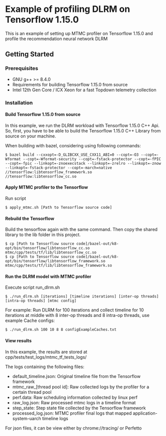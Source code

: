 # Example of profiling DLRM on Tensorflow 1.15.0

This is an example of setting up MTMC profiler on Tensorflow 1.15.0 and profile the recommendation neural network DLRM

## Getting Started

### Prerequisites

* GNU g++ >= 8.4.0
* Requirements for building Tensorflow 1.15.0 from source
* Intel 12th Gen Core / ICX Xeon for a fast Topdown telemetry collection

### Installation

#### Build Tensorflow 1.15.0 from source
In this example, we run the DLRM workload with Tensorflow 1.15.0 C++ Api. So, first, you have to be able to build the Tensorflow 1.15.0 C++ Library from source on your machine.

When building with bazel, considering using following commands:

````
$ bazel build --cxxopt=-D_GLIBCXX_USE_CXX11_ABI=0 --copt=-O3 --copt=-Wformat --copt=-Wformat-security --copt=-fstack-protector --copt=-fPIC --copt=-fpic --linkopt=-znoexecstack --linkopt=-zrelro --linkopt=-znow --linkopt=-fstack-protector --copt=-march=native //tensorflow:libtensorflow_framework.so //tensorflow:libtensorflow_cc.so
````

#### Apply MTMC profiler to the Tensorflow

Run script
````
$ apply_mtmc.sh [Path to Tensorflow source code]
````

#### Rebuild the Tensorflow

Build the tensorflow again with the same command. Then copy the shared library to the lib folder in this project.

````
$ cp [Path to Tensorflow source code]/bazel-out/k8-opt/bin/tensorflow/libtensorflow_cc.so mtmc/cpp/tests/tf/lib/libtensorflow_cc.so
$ cp [Path to Tensorflow source code]/bazel-out/k8-opt/bin/tensorflow/libtensorflow_framework.so mtmc/cpp/tests/tf/lib/libtensorflow_framework.so
````

#### Run the DLRM model with MTMC profiler

Execute script run_dlrm.sh

````
$ ./run_dlrm.sh [iterations] [timeline iterations] [inter-op threads] [intra-op threads] [mtmc config]
````

For example: Run DLRM for 100 iterations and collect timeline for 10 iterations at middle with 8 inter-op threads and 8 intra-op threads, use example Cache configs:

````
$ ./run_dlrm.sh 100 10 8 8 configExampleCaches.txt
````

#### View results

In this example, the results are stored at cpp/tests/test_logs/mtmc_tf_tests_logs/

The logs containing the following files:

* default_timeline.json: Original timeline file from the Tensorflow framework
* mtmc_raw_[thread pool id]: Raw collected logs by the profiler for a certain thread pool
* perf.data: Raw scheduling information collected by linux perf
* raw_log.json: Raw processed mtmc logs in a timeline format
* step_state: Step state file collected by the Tensorflow framework
* processed_log.json: MTMC profiler final logs that mapped application-system-uarch timeline logs

For json files, it can be view either by chrome://tracing/ or Perfetto


